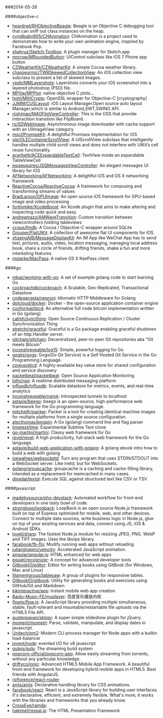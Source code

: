###2014-05-26

####objective-c
* [heardrwt/RHObjectiveBeagle](https://github.com/heardrwt/RHObjectiveBeagle): Beagle is an Objective C debugging tool that can sniff out class instances on the heap.
* [cyndibaby905/CHAnimation](https://github.com/cyndibaby905/CHAnimation): CHAnimation is a project used to demonstrate how to write your own animation engine, inspired by Facebook Pop.
* [shahruz/Sketch-Toolbox](https://github.com/shahruz/Sketch-Toolbox): A plugin manager for Sketch.app
* [mrcrow/MRoundedButton](https://github.com/mrcrow/MRoundedButton): UIControl subclass like iOS 7 Phone app button
* [CZWeatherKit/CZWeatherKit](https://github.com/CZWeatherKit/CZWeatherKit): A simple Cocoa weather library.
* [chasseurmic/TWRSkewedCollectionView](https://github.com/chasseurmic/TWRSkewedCollectionView): An iOS collection view subclass to present a list of skewed images.
* [vpdn/MMLayershots](https://github.com/vpdn/MMLayershots): Layershots converts your iOS screenshot into a layered photoshop (PSD) file.
* [MP0w/MPPlot](https://github.com/MP0w/MPPlot): native objective C plots...
* [hohl/MIHCrypto](https://github.com/hohl/MIHCrypto): OpenSSL wrapper for Objective-C [cryptography]
* [JJMM/CUSLayout](https://github.com/JJMM/CUSLayout): iOS Layout Manager.Open source auto layout Manager,which is similar to Android,SWT,SWING API. 
* [nishimao/MAOFlipViewController](https://github.com/nishimao/MAOFlipViewController): This is the OSS that provide interacition transition like FlipBoard.
* [rs/SDWebImage](https://github.com/rs/SDWebImage): Asynchronous image downloader with cache support with an UIImageView category
* [mxcl/PromiseKit](https://github.com/mxcl/PromiseKit): A delightful Promises implementation for iOS
* [ole/OLEContainerScrollView](https://github.com/ole/OLEContainerScrollView): A UIScrollView subclass that intelligently handles multiple child scroll views and does not interfere with UIKitʼs cell reuse functionality.
* [acerbetti/ACEExpandableTextCell](https://github.com/acerbetti/ACEExpandableTextCell): TextView inside an expandable TableViewCell
* [jessesquires/JSQMessagesViewController](https://github.com/jessesquires/JSQMessagesViewController): An elegant messages UI library for iOS
* [AFNetworking/AFNetworking](https://github.com/AFNetworking/AFNetworking): A delightful iOS and OS X networking framework
* [ReactiveCocoa/ReactiveCocoa](https://github.com/ReactiveCocoa/ReactiveCocoa): A framework for composing and transforming streams of values
* [BradLarson/GPUImage](https://github.com/BradLarson/GPUImage): An open source iOS framework for GPU-based image and video processing
* [fortinmike/XcodeBoost](https://github.com/fortinmike/XcodeBoost): An Xcode plugin that aims to make altering and inspecting code quick and easy.
* [andreamazz/AMWaveTransition](https://github.com/andreamazz/AMWaveTransition): Custom transition between viewcontrollers holding tableviews
* [ccgus/fmdb](https://github.com/ccgus/fmdb): A Cocoa / Objective-C wrapper around SQLite
* [Grouper/FlatUIKit](https://github.com/Grouper/FlatUIKit): A collection of awesome flat UI components for iOS.
* [xhzengAIB/MessageDisplayKit](https://github.com/xhzengAIB/MessageDisplayKit): An IM App like WeChat App has to send text, pictures, audio, video, location messaging, managing local address book, share a circle of friends, drifting friends, shake a fun and more interesting features.
* [mstarke/MacPass](https://github.com/mstarke/MacPass): A native OS X KeePass client 

####go
* [mkaz/working-with-go](https://github.com/mkaz/working-with-go): A set of example golang code to start learning Go
* [cockroachdb/cockroach](https://github.com/cockroachdb/cockroach): A Scalable, Geo-Replicated, Transactional Datastore
* [codegangsta/negroni](https://github.com/codegangsta/negroni): Idiomatic HTTP Middleware for Golang
* [dotcloud/docker](https://github.com/dotcloud/docker): Docker - the open-source application container engine
* [conformal/btcd](https://github.com/conformal/btcd): An alternative full node bitcoin implementation written in Go (golang)
* [calmh/syncthing](https://github.com/calmh/syncthing): Open Source Continuous Replication / Cluster Synchronization Thing
* [stretchr/graceful](https://github.com/stretchr/graceful): Graceful is a Go package enabling graceful shutdown of an http.Handler server.
* [gitchain/gitchain](https://github.com/gitchain/gitchain): Decentralized, peer-to-peer Git repositories aka "Git meets Bitcoin"
* [inconshreveable/log15](https://github.com/inconshreveable/log15): Simple, powerful logging for Go
* [gogits/gogs](https://github.com/gogits/gogs): Gogs(Go Git Service) is a Self Hosted Git Service in the Go Programming Language.
* [coreos/etcd](https://github.com/coreos/etcd): A highly-available key value store for shared configuration and service discovery
* [packetbeat/packetbeat](https://github.com/packetbeat/packetbeat): Open Source Application Monitoring
* [bitly/nsq](https://github.com/bitly/nsq): A realtime distributed messaging platform
* [influxdb/influxdb](https://github.com/influxdb/influxdb): Scalable datastore for metrics, events, and real-time analytics
* [inconshreveable/ngrok](https://github.com/inconshreveable/ngrok): Introspected tunnels to localhost
* [astaxie/beego](https://github.com/astaxie/beego): beego is an open-source, high-performance web framework for the Go programming language.
* [mitchellh/packer](https://github.com/mitchellh/packer): Packer is a tool for creating identical machine images for multiple platforms from a single source configuration.
* [alecthomas/kingpin](https://github.com/alecthomas/kingpin): A Go (golang) command line and flag parser
* [limetext/lime](https://github.com/limetext/lime): Experimental Sublime Text clone
* [go-martini/martini](https://github.com/go-martini/martini): Classy web framework for Go
* [revel/revel](https://github.com/revel/revel): A high productivity, full-stack web framework for the Go language.
* [astaxie/build-web-application-with-golang](https://github.com/astaxie/build-web-application-with-golang): A golang ebook intro how to build a web with golang
* [joewalnes/websocketd](https://github.com/joewalnes/websocketd): Turn any program that uses STDIN/STDOUT into a WebSocket server. Like inetd, but for WebSockets. 
* [golang/groupcache](https://github.com/golang/groupcache): groupcache is a caching and cache-filling library, intended as a replacement for memcached in many cases.
* [dinedal/textql](https://github.com/dinedal/textql): Execute SQL against structured text like CSV or TSV

####javascript
* [madebysource/pho-devstack](https://github.com/madebysource/pho-devstack): Automated workflow for front-end developers in one tasty bowl of code.
* [strongloop/loopback](https://github.com/strongloop/loopback): LoopBack is an open source Node.js framework built on top of Express optimized for mobile, web, and other devices. Connect to multiple data sources, write business logic in Node.js, glue on top of your existing services and data, connect using JS, iOS & Android SDKs.
* [lovell/sharp](https://github.com/lovell/sharp): The fastest Node.js module for resizing JPEG, PNG, WebP and TIFF images. Uses the libvips library.
* [facebook/fb-flo](https://github.com/facebook/fb-flo): Modify running web apps without reloading
* [julianshapiro/velocity](https://github.com/julianshapiro/velocity): Accelerated JavaScript animation.
* [angular/angular.js](https://github.com/angular/angular.js): HTML enhanced for web apps
* [equiet/recognizer](https://github.com/equiet/recognizer): A concept for advanced developer tools
* [GitbookIO/editor](https://github.com/GitbookIO/editor): Editor for writing books using GitBook (for Windows, Mac and Linux)
* [filamentgroup/tablesaw](https://github.com/filamentgroup/tablesaw): A group of plugins for responsive tables.
* [GitbookIO/gitbook](https://github.com/GitbookIO/gitbook): Utility for generating books and exercises using GitHub/Git and Markdown
* [kikinteractive/app](https://github.com/kikinteractive/app): Instant mobile web app creation
* [Baidu-Music-FE/muplayer](https://github.com/Baidu-Music-FE/muplayer): 百度音乐播放内核
* [flowjs/flow.js](https://github.com/flowjs/flow.js): A JavaScript library providing multiple simultaneous, stable, fault-tolerant and resumable/restartable file uploads via the HTML5 File API.
* [austenpayan/skippr](https://github.com/austenpayan/skippr): A super simple slideshow plugin for jQuery.
* [moment/moment](https://github.com/moment/moment): Parse, validate, manipulate, and display dates in javascript.
* [Unitech/pm2](https://github.com/Unitech/pm2): Modern CLI process manager for Node apps with a builtin load-balancer
* [joyent/node](https://github.com/joyent/node): evented I/O for v8 javascript
* [gulpjs/gulp](https://github.com/gulpjs/gulp): The streaming build system
* [popcorn-official/popcorn-app](https://github.com/popcorn-official/popcorn-app): Allow easily streaming from torrents, without any particular knowledge.
* [driftyco/ionic](https://github.com/driftyco/ionic): Advanced HTML5 Mobile App Framework. A beautiful front-end framework for developing hybrid mobile apps in HTML5. Best friends with AngularJS.
* [rpflorence/react-router](https://github.com/rpflorence/react-router): 
* [anijs/anijs](https://github.com/anijs/anijs): Declarative handling library for CSS animations.
* [facebook/react](https://github.com/facebook/react): React is a JavaScript library for building user interfaces. It's declarative, efficient, and extremely flexible. What's more, it works with the libraries and frameworks that you already know.
* [CrossEye/ramda](https://github.com/CrossEye/ramda): 
* [hakimel/reveal.js](https://github.com/hakimel/reveal.js): The HTML Presentation Framework

